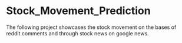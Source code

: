 # Stock_Movement_Prediction
The following project showcases the stock movement on the bases of reddit comments and through stock news on google news.
